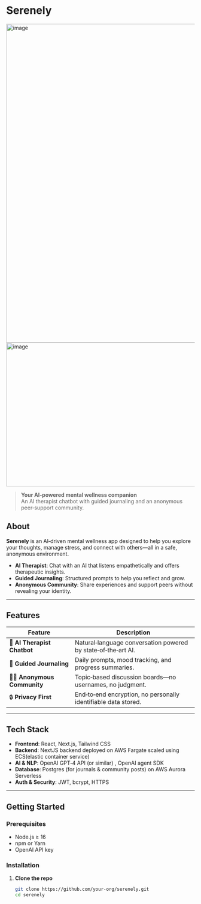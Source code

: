 # Serenely
<img width="849" alt="image" src="https://github.com/user-attachments/assets/62df44cc-b035-4f89-b683-54afe52b4876" />
<img width="865" height="383" alt="image" src="https://github.com/user-attachments/assets/6bfd2ec8-e478-470d-b241-0293b4fbc8b9" />

> **Your AI‑powered mental wellness companion**  
> An AI therapist chatbot with guided journaling and an anonymous peer‑support community.

## About

**Serenely** is an AI‑driven mental wellness app designed to help you explore your thoughts, manage stress, and connect with others—all in a safe, anonymous environment.  

- **AI Therapist**: Chat with an AI that listens empathetically and offers therapeutic insights.  
- **Guided Journaling**: Structured prompts to help you reflect and grow.  
- **Anonymous Community**: Share experiences and support peers without revealing your identity.

---

## Features

| Feature                    | Description                                                                 |
| -------------------------- | --------------------------------------------------------------------------- |
| 🤖 **AI Therapist Chatbot**   | Natural‑language conversation powered by state‑of‑the‑art AI.               |
| 📓 **Guided Journaling**       | Daily prompts, mood tracking, and progress summaries.                      |
| 🕵️‍♂️ **Anonymous Community**  | Topic‑based discussion boards—no usernames, no judgment.                   |
| 🔒 **Privacy First**           | End‑to‑end encryption, no personally identifiable data stored.             |

---

## Tech Stack

- **Frontend**: React, Next.js, Tailwind CSS  
- **Backend**: NextJS backend deployed on AWS Fargate scaled using ECS(elastic container service)
- **AI & NLP**: OpenAI GPT‑4 API (or similar)  , OpenAI agent SDK
- **Database**: Postgres (for journals & community posts)  on AWS Aurora Serverless
- **Auth & Security**: JWT, bcrypt, HTTPS
  

---

## Getting Started

### Prerequisites

- Node.js ≥ 16  
- npm or Yarn  
- OpenAI API key  

### Installation

1. **Clone the repo**  
   ```bash
   git clone https://github.com/your‑org/serenely.git
   cd serenely

